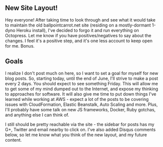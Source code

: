 ## New Site Layout!

Hey everyone! After taking time to look through and see what it would take to maintain the old ballpointcarrot.net site (residing on a mostly-dormant 1-dyno Heroku install), I've decided to forgo it and run everything on Octopress. Let me know if you have positives/negatives to say about the changes. I feel it's a positive step, and it's one less account to keep open for me. Bonus.

## Goals

I realize I don't post much on here, so I want to set a goal for myself for new blog posts. So, starting today, until the end of June, I'll strive to make a post every 2 days. You should expect to see something Friday. This will allow me to get some of my mind dumped out to the Internet, and expose my thinking to approaches for software. It will also give me time to put down things I've learned while working at AWS - expect a lot of the posts to be covering issues with CloudFormation, Elastic Beanstalk, Auto Scaling and more. Plus, I'll probably have some talk on new JS frameworks, Docker, Ruby gotchas, and anything else I can think of.

I still should be pretty reachable via the site - the sidebar for posts has my G+, Twitter and email nearby to click on. I've also added Disqus comments below, so let me know what you think of the new layout, and my future content.

